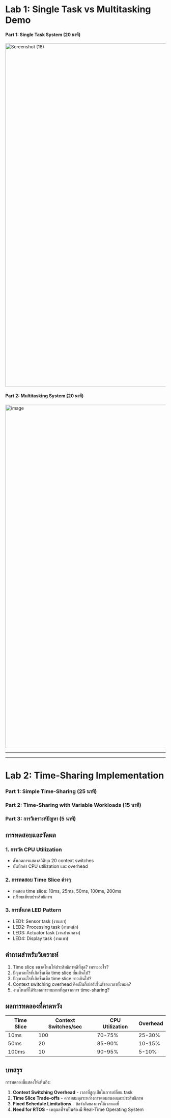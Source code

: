 # Lab 1: Single Task vs Multitasking Demo
#### Part 1: Single Task System (20 นาที)
<img width="1920" height="1080" alt="Screenshot (18)" src="https://github.com/user-attachments/assets/15f01645-5f27-46ff-972a-992d4b38e81a" />

#### Part 2: Multitasking System (20 นาที)
<img width="1920" height="1080" alt="image" src="https://github.com/user-attachments/assets/5f017114-bbcc-4274-b592-51979f7b7b6b" />

--------------------------------------------------------------------------------------------------------------------------------------------------
--------------------------------------------------------------------------------------------------------------------------------------------------

# Lab 2: Time-Sharing Implementation
### Part 1: Simple Time-Sharing (25 นาที)
### Part 2: Time-Sharing with Variable Workloads (15 นาที)
### Part 3: การวิเคราะห์ปัญหา (5 นาที)
## การทดสอบและวัดผล

### 1. การวัด CPU Utilization
- สังเกตการแสดงสถิติทุก 20 context switches
- บันทึกค่า CPU utilization และ overhead

### 2. การทดสอบ Time Slice ต่างๆ
- ทดสอบ time slice: 10ms, 25ms, 50ms, 100ms, 200ms
- เปรียบเทียบประสิทธิภาพ

### 3. การสังเกต LED Pattern
- LED1: Sensor task (งานเบา)
- LED2: Processing task (งานหนัก)
- LED3: Actuator task (งานปานกลาง)
- LED4: Display task (งานเบา)

## คำถามสำหรับวิเคราะห์

1. Time slice ขนาดไหนให้ประสิทธิภาพดีที่สุด? เพราะอะไร?
2. ปัญหาอะไรที่เกิดขึ้นเมื่อ time slice สั้นเกินไป?
3. ปัญหาอะไรที่เกิดขึ้นเมื่อ time slice ยาวเกินไป?
4. Context switching overhead คิดเป็นกี่เปอร์เซ็นต์ของเวลาทั้งหมด?
5. งานไหนที่ได้รับผลกระทบมากที่สุดจากการ time-sharing?

## ผลการทดลองที่คาดหวัง

| Time Slice | Context Switches/sec | CPU Utilization | Overhead |
|------------|---------------------|-----------------|----------|
| 10ms       | 100                 | 70-75%          | 25-30%   |
| 50ms       | 20                  | 85-90%          | 10-15%   |
| 100ms      | 10                  | 90-95%          | 5-10%    |

## บทสรุร

การทดลองนี้แสดงให้เห็นถึง:
1. **Context Switching Overhead** - เวลาที่สููญเสียในการเปลี่ยน task
2. **Time Slice Trade-offs** - ความสมดุลระหว่างการตอบสนองและประสิทธิภาพ
3. **Fixed Schedule Limitations** - ข้อจำกัดของการใช้เวลาคงที่
4. **Need for RTOS** - เหตุผลที่จำเป็นต้องมี Real-Time Operating System
